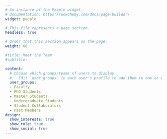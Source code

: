 ```yaml
---
# An instance of the People widget.
# Documentation: https://wowchemy.com/docs/page-builder/
widget: people

# This file represents a page section.
headless: true

# Order that this section appears on the page.
weight: 68

#title: Meet the Team
#subtitle:

content:
  # Choose which groups/teams of users to display.
  #   Edit `user_groups` in each user's profile to add them to one or more of these groups.
  user_groups:
  - Faculty
  - PhD Students
  - Master Students
  - Undergraduate Students
  - Student Collaborators
  - Past Members
design:
  show_interests: true
  show_role: true
  show_social: true
---
```

